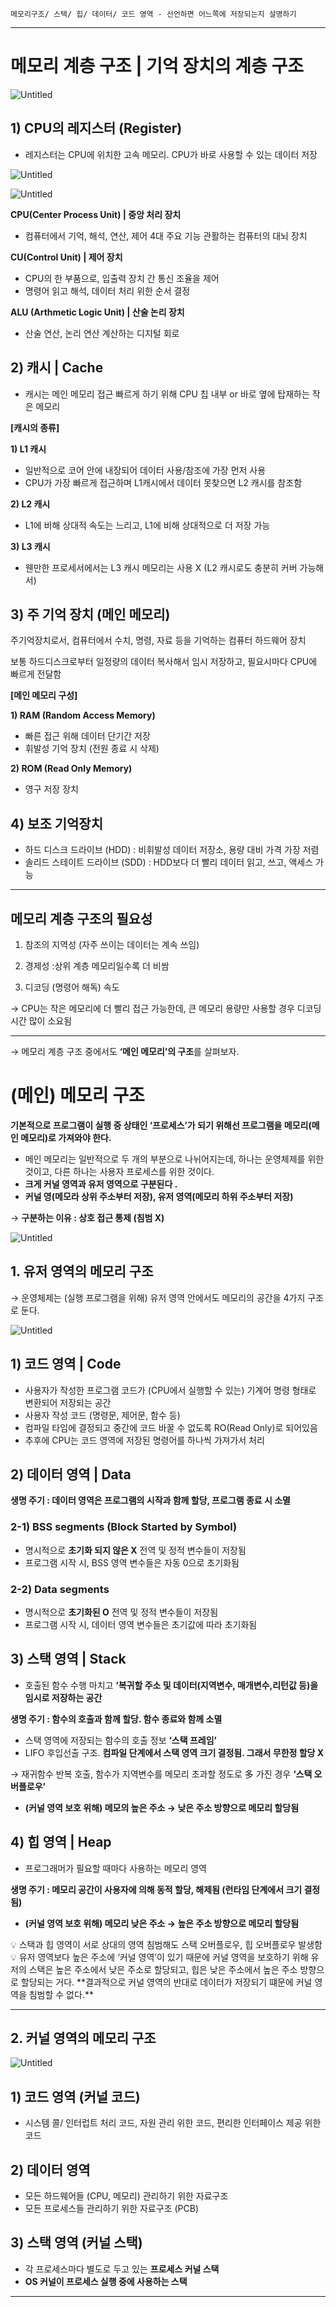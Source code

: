 ```
메모리구조/ 스택/ 힙/ 데이터/ 코드 영역 - 선언하면 어느쪽에 저장되는지 설명하기
```

---

# 메모리 계층 구조 | 기억 장치의 계층 구조

![Untitled](https://prod-files-secure.s3.us-west-2.amazonaws.com/e2aaace0-24ef-4ae8-bed4-d8cb2e34acd9/f9b688bd-79fe-4397-b7f1-3dfe46e4fb1b/Untitled.png)

## 1) CPU의 레지스터 (Register)

- 레지스터는 CPU에 위치한 고속 메모리. CPU가 바로 사용할 수 있는 데이터 저장

![Untitled](https://prod-files-secure.s3.us-west-2.amazonaws.com/e2aaace0-24ef-4ae8-bed4-d8cb2e34acd9/facccf93-ff80-4e8a-93d0-578758871008/Untitled.png)

![Untitled](https://prod-files-secure.s3.us-west-2.amazonaws.com/e2aaace0-24ef-4ae8-bed4-d8cb2e34acd9/21e8bfec-9cc8-4e93-8f0b-7c888f10ca1f/Untitled.png)

**CPU(Center Process Unit) | 중앙 처리 장치** 

- 컴퓨터에서 기억, 해석, 연산, 제어 4대 주요 기능 관활하는 컴퓨터의 대뇌 장치

**CU(Control Unit) | 제어 장치** 

- CPU의 한 부품으로, 입출력 장치 간 통신 조율을 제어
- 명령어 읽고 해석, 데이터 처리 위한 순서 결정

**ALU (Arthmetic Logic Unit) | 산술 논리 장치**

- 산술 연산, 논리 연산 계산하는 디지털 회로

## 2) 캐시 | Cache

- 캐시는 메인 메모리 접근 빠르게 하기 위해 CPU 칩 내부 or 바로 옆에 탑재하는 작은 메모리

**[캐시의 종류]**

**1) L1 캐시** 

- 일반적으로 코어 안에 내장되어 데이터 사용/참조에 가장 먼저 사용
- CPU가 가장 빠르게 접근하며 L1캐시에서 데이터 못찾으면 L2 캐시를 참조함

**2) L2 캐시**

- L1에 비해 상대적 속도는 느리고, L1에 비해 상대적으로 더 저장 가능

**3) L3 캐시**

- 웬만한 프로세서에서는 L3 캐시 메모리는 사용 X (L2 캐시로도 충분히 커버 가능해서)

## 3) 주 기억 장치 (메인 메모리)

주기억장치로서, 컴퓨터에서 수치, 명령, 자료 등을 기억하는 컴퓨터 하드웨어 장치

보통 하드디스크로부터 일정량의 데이터 복사해서 임시 저장하고, 필요시마다 CPU에 빠르게 전달함

**[메인 메모리 구성]** 

**1) RAM (Random Access Memory)** 

- 빠른 접근 위해 데이터 단기간 저장
- 휘발성 기억 장치 (전원 종료 시 삭제)

**2) ROM (Read Only Memory)**

- 영구 저장 장치

## 4) 보조 기억장치

- 하드 디스크 드라이브 (HDD) : 비휘발성 데이터 저장소, 용량 대비 가격 가장 저렴
- 솔리드 스테이트 드라이브 (SDD) : HDD보다 더 빨리 데이터 읽고, 쓰고, 액세스 가능

---

## 메모리 계층 구조의 필요성

1) 참조의 지역성 (자주 쓰이는 데이터는 계속 쓰임)

2) 경제성 :상위 계층 메모리일수록 더 비쌈

3) 디코딩 (명령어 해독) 속도 

→ CPU는 작은 메모리에 더 빨리 접근 가능한데, 큰 메모리 용량만 사용할 경우 디코딩 시간 많이 소요됨

---

→ 메모리 계층 구조 중에서도 **‘메인 메모리’의 구조**를 살펴보자. 

# (**메인)** 메모리 구조

**기본적으로 프로그램이 실행 중 상태인 ‘프로세스’가 되기 위해선 프로그램을 메모리(메인 메모리)로 가져와야 한다.**

- 메인 메모리는 일반적으로 두 개의 부분으로 나뉘어지는데, 하나는 운영체제를 위한 것이고, 다른 하나는 사용자 프로세스를 위한 것이다.
- **크게 커널 영역과 유저 영역으로 구분된다 .**
- **커널 영(메모라 상위 주소부터 저장), 유저 영역(메모리 하위 주소부터 저장)**

→ **구분하는 이유 : 상호 접근 통제 (침범 X)**

![Untitled](https://prod-files-secure.s3.us-west-2.amazonaws.com/e2aaace0-24ef-4ae8-bed4-d8cb2e34acd9/1d7fc497-a968-4709-9583-c2246f858300/Untitled.png)

## 1. 유저 영역의 메모리 구조

→ 운영체제는 (실행 프로그램을 위해) 유저 영역 안에서도 메모리의 공간을 4가지 구조로 둔다.

![Untitled](https://prod-files-secure.s3.us-west-2.amazonaws.com/e2aaace0-24ef-4ae8-bed4-d8cb2e34acd9/2a87da5c-5e1e-43ba-8e24-85b08655b65b/Untitled.png)

## 1) 코드 영역 | Code

- 사용자가 작성한 프로그램 코드가 (CPU에서 실행할 수 있는) 기계어 명령 형태로 변환되어 저장되는 공간
- 사용자 작성 코드 (명령문, 제어문, 함수 등)
- 컴파일 타임에 결정되고 중간에 코드 바꿀 수 없도록 RO(Read Only)로 되어있음
- 추후에 CPU는 코드 영역에 저장된 명령어를 하나씩 가져가서 처리

## 2) 데이터 영역 | Data

**생명 주기 : 데이터 영역은 프로그램의 시작과 함께 할당, 프로그램 종료 시 소멸** 

### 2-1) BSS segments (Block Started by Symbol)

- 명시적으로 **초기화 되지 않은 X** 전역 및 정적 변수들이 저장됨
- 프로그램 시작 시, BSS 영역 변수들은 자동 0으로 초기화됨

### 2-2) Data segments

- 명시적으로 **초기화된 O** 전역 및 정적 변수들이 저장됨
- 프로그램 시작 시, 데이터 영역 변수들은 초기값에 따라 초기화됨

## 3) 스택 영역 | Stack

- 호출된 함수 수행 마치고 **‘복귀할 주소 및 데이터(지역변수, 매개변수,리턴값 등)을 임시로 저장하는 공간**

**생명 주기 : 함수의 호출과 함께 할당. 함수 종료와 함께 소멸**

- 스택 영역에 저장되는 함수의 호출 정보 **‘스택 프레임’**
- LIFO 후입선출 구조. **컴파일 단계에서 스택 영역 크기 결정됨. 그래서 무한정 할당 X**

→ 재귀함수 반복 호출, 함수가 지역변수를 메모리 초과할 정도로 多 가진 경우 **‘스택 오버플로우’**

- **(커널 영역 보호 위해) 메모의 높은 주소 → 낮은 주소 방향으로 메모리 할당됨**

## 4) 힙 영역 | Heap

- 프로그래머가 필요할 때마다 사용하는 메모리 영역

**생명 주기 : 메모리 공간이 사용자에 의해 동적 할당, 해제됨 (런타임 단계에서 크기 결정됨)** 

- **(커널 영역 보호 위해) 메모리 낮은 주소 → 높은 주소 방향으로 메모리 할당됨**

<aside>
💡 스택과 힙 영역이 서로 상대의 영역 침범해도 스택 오버플로우, 힙 오버플로우 발생함

</aside>

<aside>
💡 유저 영역보다 높은 주소에 ‘커널 영역’이 있기 때문에 커널 영역을 보호하기 위해 유저의 스택은 높은 주소에서 낮은 주소로 할당되고, 힙은 낮은 주소에서 높은 주소 방향으로 할당되는 거다. **결과적으로 커널 영역의 반대로 데이터가 저장되기 떄문에 커널 영역을 침범할 수 없다.**

</aside>

---

## 2. 커널 영역의 메모리 구조

![Untitled](https://prod-files-secure.s3.us-west-2.amazonaws.com/e2aaace0-24ef-4ae8-bed4-d8cb2e34acd9/76900d04-c3d2-48a3-ae88-29e00d0b67f6/Untitled.png)

## 1) 코드 영역 (커널 코드)

- 시스템 콜/ 인터럽트 처리 코드, 자원 관리 위한 코드, 편리한 인터페이스 제공 위한 코드

## 2) 데이터 영역

- 모든 하드웨어들 (CPU, 메모리) 관리하기 위한 자료구조
- 모든 프로세스들 관리하기 위한 자료구조 (PCB)

## 3) 스택 영역 (커널 스택)

- 각 프로세스마다 별도로 두고 있는 **프로세스 커널 스택**
- **OS 커널이 프로세스 실행 중에 사용하는 스택**

---